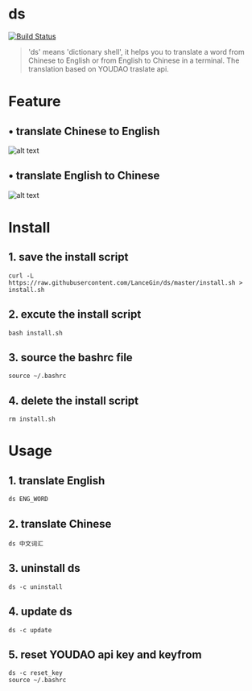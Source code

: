 # ds
[![Build Status](https://travis-ci.org/LanceGin/ds.svg?branch=master)](https://travis-ci.org/LanceGin/ds)

>    'ds' means 'dictionary shell', it helps you to translate a word from Chinese to English or from English to Chinese in a terminal. The translation based on YOUDAO traslate api.

# Feature

## • translate Chinese to English

![alt text](http://wx1.sinaimg.cn/mw1024/89243dfbgy1fdwz01bf4lg20n80cctg6.gif "Title")

## • translate English to Chinese

![alt text](http://wx3.sinaimg.cn/mw1024/89243dfbgy1fdwz04r67ag20ko09wn1b.gif "Title")

# Install

## 1. save the install script

	curl -L https://raw.githubusercontent.com/LanceGin/ds/master/install.sh > install.sh
  
## 2. excute the install script

	bash install.sh
  
## 3. source the bashrc file

	source ~/.bashrc
  
## 4. delete the install script

	rm install.sh

# Usage

## 1. translate English

	ds ENG_WORD
  
## 2. translate Chinese

	ds 中文词汇

## 3. uninstall ds

	ds -c uninstall
  
## 4. update ds

	ds -c update

## 5. reset YOUDAO api key and keyfrom

	ds -c reset_key
	source ~/.bashrc
